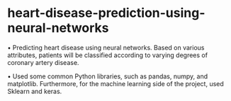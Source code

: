 # heart-disease-prediction-using-neural-networks
•	Predicting heart disease using neural networks. Based on various attributes, patients will be classified according to varying degrees of coronary artery disease.

•	Used some common Python libraries, such as pandas, numpy, and matplotlib. Furthermore, for the machine learning side of the project, used Sklearn and keras.

